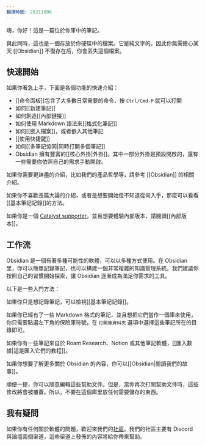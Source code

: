 ```yaml
---
翻譯時間: 20211006
---
```


嗨，你好！這是一篇位於你庫中的筆記。

與此同時，這也是一個存放於你硬碟中的檔案。它是純文字的，因此你無需擔心某天 [[Obsidian]] 不復存在后，你會丟失這個檔案。

## 快速開始

如果你著急上手，下面是各個功能的快速介紹：

- [[命令面板]]包含了大多數日常需要的命令，按 `Ctrl/Cmd-P` 就可以打開
- 如何[[新建筆記]]
- 如何創造[[內部鏈接]]
- 如何使用 Markdown 語法來[[格式化筆記]]
- 如何[[嵌入檔案]]，或者嵌入其他筆記
- [[使用快捷鍵]]
- 如何[[多筆記協同|同時打開多個筆記]]
- Obsidian 擁有豐富的[[核心外掛|外掛]]。其中一部分外掛是預設開啟的，還有一些需要你依照自己的需求手動開啟。

如果你需要更詳盡的介紹，比如我們的產品哲學等，請參考 [[Obsidian]] 的相關介紹。

如果你不喜歡長篇大論的介紹，或者是想要開始但不知道從何入手，那麼可以看看[[基本筆記記錄]]的方法。

如果你是一個 [Catalyst supporter](https://obsidian.md/pricing)，並且想要體驗內部版本，請閱讀[[內部版本]]。

## 工作流

Obsidian 是一個有著多種可能性的軟體，可以以多種方式使用。在 Obsidian 里，你可以簡單記錄筆記，也可以構建一個非常複雜的知識管理系統。我們建議你按照自己的習慣開始探索，讓 Obsidian 逐漸成為滿足你需求的工具。

以下是一些入門方法：

如果你只是想記錄筆記，可以檢視[[基本筆記記錄]]。

如果你已經有了一些 Markdown 格式的筆記，並且想把它們當作一個庫來使用，你只需要點選左下角的保險庫符號，在 `打開庫資料夾` 選項中選擇這些筆記所在的目錄即可。

如果你有一些筆記來自於 Roam Research、Notion 或其他筆記軟體，[[匯入數據|這是匯入它們的教程]]。

如果你想要了解更多關於 Obsidian 的內容，你可以[[Obsidian|閱讀我們的故事]]。

順便一提，你可以隨意編輯這些幫助文件。但是，當你再次打開幫助文件時，這些修改將會被覆蓋。所以，不要在這個庫里放任何需要儲存的東西。

## 我有疑問

如果你有任何關於軟體的問題，歡迎來我們的[社區](https://obsidian.md/community)。我們的社區主要有 Discord 與論壇兩個渠道，這些渠道上發佈的內容將給你帶來幫助。